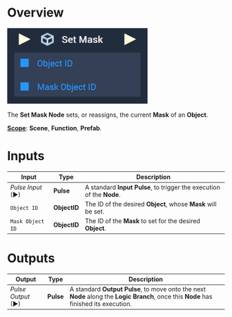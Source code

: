 # Overview

![The Set Mask Node.](../../../.gitbook/assets/setmasknode.png)

The **Set Mask Node** sets, or reassigns, the current **Mask** of an **Object**.

[**Scope**](../../overview.md#scopes): **Scene**, **Function**, **Prefab**.


# Inputs

|Input|Type|Description|
|---|---|---|
|*Pulse Input* (►)|**Pulse**|A standard **Input Pulse**, to trigger the execution of the **Node**.|
|`Object ID`|**ObjectID**|The ID of the desired **Object**, whose **Mask** will be set.|
|`Mask Object ID`|**ObjectID**|The ID of the **Mask** to set for the desired **Object**.|

# Outputs

|Output|Type|Description|
|---|---|---|
|*Pulse Output* (►)|**Pulse**|A standard **Output Pulse**, to move onto the next **Node** along the **Logic Branch**, once this **Node** has finished its execution.|



